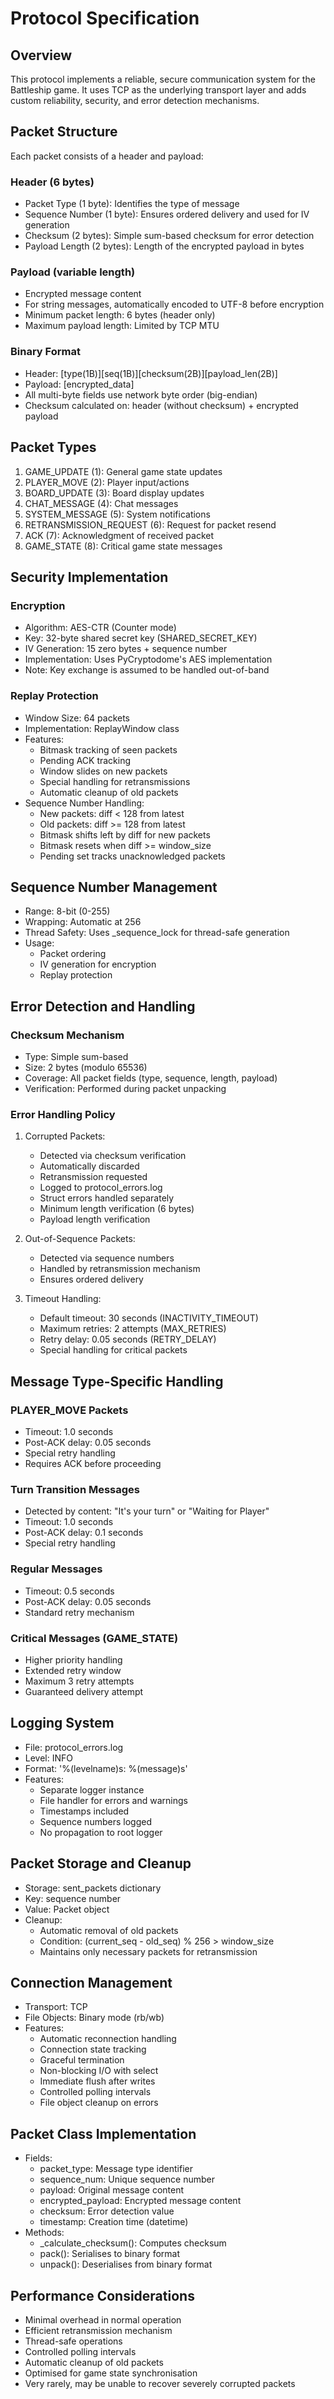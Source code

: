 # Protocol Specification

## Overview
This protocol implements a reliable, secure communication system for the Battleship game. It uses TCP as the underlying transport layer and adds custom reliability, security, and error detection mechanisms.

## Packet Structure
Each packet consists of a header and payload:

### Header (6 bytes)
- Packet Type (1 byte): Identifies the type of message
- Sequence Number (1 byte): Ensures ordered delivery and used for IV generation
- Checksum (2 bytes): Simple sum-based checksum for error detection
- Payload Length (2 bytes): Length of the encrypted payload in bytes

### Payload (variable length)
- Encrypted message content
- For string messages, automatically encoded to UTF-8 before encryption
- Minimum packet length: 6 bytes (header only)
- Maximum payload length: Limited by TCP MTU

### Binary Format
- Header: [type(1B)][seq(1B)][checksum(2B)][payload_len(2B)]
- Payload: [encrypted_data]
- All multi-byte fields use network byte order (big-endian)
- Checksum calculated on: header (without checksum) + encrypted payload

## Packet Types
1. GAME_UPDATE (1): General game state updates
2. PLAYER_MOVE (2): Player input/actions
3. BOARD_UPDATE (3): Board display updates
4. CHAT_MESSAGE (4): Chat messages
5. SYSTEM_MESSAGE (5): System notifications
6. RETRANSMISSION_REQUEST (6): Request for packet resend
7. ACK (7): Acknowledgment of received packet
8. GAME_STATE (8): Critical game state messages

## Security Implementation

### Encryption
- Algorithm: AES-CTR (Counter mode)
- Key: 32-byte shared secret key (SHARED_SECRET_KEY)
- IV Generation: 15 zero bytes + sequence number
- Implementation: Uses PyCryptodome's AES implementation
- Note: Key exchange is assumed to be handled out-of-band

### Replay Protection
- Window Size: 64 packets
- Implementation: ReplayWindow class
- Features:
  - Bitmask tracking of seen packets
  - Pending ACK tracking
  - Window slides on new packets
  - Special handling for retransmissions
  - Automatic cleanup of old packets
- Sequence Number Handling:
  - New packets: diff < 128 from latest
  - Old packets: diff >= 128 from latest
  - Bitmask shifts left by diff for new packets
  - Bitmask resets when diff >= window_size
  - Pending set tracks unacknowledged packets

## Sequence Number Management
- Range: 8-bit (0-255)
- Wrapping: Automatic at 256
- Thread Safety: Uses _sequence_lock for thread-safe generation
- Usage:
  - Packet ordering
  - IV generation for encryption
  - Replay protection

## Error Detection and Handling

### Checksum Mechanism
- Type: Simple sum-based
- Size: 2 bytes (modulo 65536)
- Coverage: All packet fields (type, sequence, length, payload)
- Verification: Performed during packet unpacking

### Error Handling Policy
1. Corrupted Packets:
   - Detected via checksum verification
   - Automatically discarded
   - Retransmission requested
   - Logged to protocol_errors.log
   - Struct errors handled separately
   - Minimum length verification (6 bytes)
   - Payload length verification

2. Out-of-Sequence Packets:
   - Detected via sequence numbers
   - Handled by retransmission mechanism
   - Ensures ordered delivery

3. Timeout Handling:
   - Default timeout: 30 seconds (INACTIVITY_TIMEOUT)
   - Maximum retries: 2 attempts (MAX_RETRIES)
   - Retry delay: 0.05 seconds (RETRY_DELAY)
   - Special handling for critical packets

## Message Type-Specific Handling

### PLAYER_MOVE Packets
- Timeout: 1.0 seconds
- Post-ACK delay: 0.05 seconds
- Special retry handling
- Requires ACK before proceeding

### Turn Transition Messages
- Detected by content: "It's your turn" or "Waiting for Player"
- Timeout: 1.0 seconds
- Post-ACK delay: 0.1 seconds
- Special retry handling

### Regular Messages
- Timeout: 0.5 seconds
- Post-ACK delay: 0.05 seconds
- Standard retry mechanism

### Critical Messages (GAME_STATE)
- Higher priority handling
- Extended retry window
- Maximum 3 retry attempts
- Guaranteed delivery attempt

## Logging System
- File: protocol_errors.log
- Level: INFO
- Format: '%(levelname)s: %(message)s'
- Features:
  - Separate logger instance
  - File handler for errors and warnings
  - Timestamps included
  - Sequence numbers logged
  - No propagation to root logger

## Packet Storage and Cleanup
- Storage: sent_packets dictionary
- Key: sequence number
- Value: Packet object
- Cleanup:
  - Automatic removal of old packets
  - Condition: (current_seq - old_seq) % 256 > window_size
  - Maintains only necessary packets for retransmission

## Connection Management
- Transport: TCP
- File Objects: Binary mode (rb/wb)
- Features:
  - Automatic reconnection handling
  - Connection state tracking
  - Graceful termination
  - Non-blocking I/O with select
  - Immediate flush after writes
  - Controlled polling intervals
  - File object cleanup on errors

## Packet Class Implementation
- Fields:
  - packet_type: Message type identifier
  - sequence_num: Unique sequence number
  - payload: Original message content
  - encrypted_payload: Encrypted message content
  - checksum: Error detection value
  - timestamp: Creation time (datetime)
- Methods:
  - _calculate_checksum(): Computes checksum
  - pack(): Serialises to binary format
  - unpack(): Deserialises from binary format

## Performance Considerations
- Minimal overhead in normal operation
- Efficient retransmission mechanism
- Thread-safe operations
- Controlled polling intervals
- Automatic cleanup of old packets
- Optimised for game state synchronisation
- Very rarely, may be unable to recover severely corrupted packets